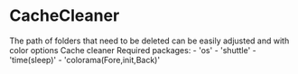 # CacheCleaner
The path of folders that need to be deleted can be easily adjusted and with color options Cache cleaner  Required packages:  - 'os' - 'shuttle' - 'time(sleep)' - 'colorama(Fore,init,Back)'
